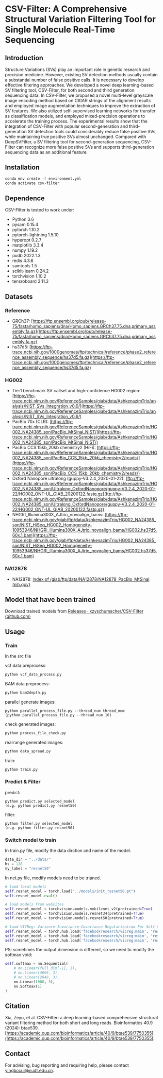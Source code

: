 # CSV-Filter: A Comprehensive Structural Variation Filtering Tool for Single Molecule Real-Time Sequencing

## Introduction

Structure Variations (SVs) play an important role in genetic research and precision medicine. However, existing SV detection methods usually contain a substantial number of false positive calls. It is necessary to develop effective filtering approaches. We developed a novel deep learning-based SV filtering tool, CSV-Filter, for both second and third generation sequencing data.
In CSV-Filter, we proposed a novel multi-level grayscale image encoding method based on CIGAR strings of the alignment results and employed image augmentation techniques to improve the extraction of SV features. We also utilized self-supervised learning networks for transfer as classification models, and employed mixed-precision operations to accelerate the training process.
The experimental results show that the integration of CSV-Filter with popular second-generation and third-generation SV detection tools could considerably reduce false positive SVs, while maintaining true positive SVs almost unchanged.
Compared with DeepSVFilter, a SV filtering tool for second-generation sequencing, CSV-Filter can recognize more false positive SVs and supports third-generation sequencing data as an additional feature. 

## Installation

```bash
conda env create -f environment.yml
conda activate csv-filter
```

## Dependence

CSV-Filter is tested to work under:

* Python 3.6
* pysam 0.15.4
* pytorch 1.10.2 
* pytorch-lightning 1.5.10
* hyperopt 0.2.7 
* matplotlib 3.3.4
* numpy 1.19.2
* pudb 2022.1.3
* redis 4.3.6
* samtools 1.5
* scikit-learn 0.24.2
* torchvision 1.10.2
* tensroboard 2.11.2 

## Datasets

### Reference

* GRCh37: [https://ftp.ensembl.org/pub/release-75/fasta/homo_sapiens/dna/Homo_sapiens.GRCh37.75.dna.primary_assembly.fa.gz](https://ftp.ensembl.org/pub/release-75/fasta/homo_sapiens/dna/Homo_sapiens.GRCh37.75.dna.primary_assembly.fa.gz)
* hs37d5: [https://ftp-trace.ncbi.nih.gov/1000genomes/ftp/technical/reference/phase2_reference_assembly_sequence/hs37d5.fa.gz](https://ftp-trace.ncbi.nih.gov/1000genomes/ftp/technical/reference/phase2_reference_assembly_sequence/hs37d5.fa.gz)

### HG002

* Tier1 benchmark SV callset and high-confidence HG002 region: [https://ftp-trace.ncbi.nlm.nih.gov/ReferenceSamples/giab/data/AshkenazimTrio/analysis/NIST_SVs_Integration_v0.6/](https://ftp-trace.ncbi.nlm.nih.gov/ReferenceSamples/giab/data/AshkenazimTrio/analysis/NIST_SVs_Integration_v0.6/)
* PacBio 70x (CLR): [https://ftp-trace.ncbi.nlm.nih.gov/ReferenceSamples/giab/data/AshkenazimTrio/HG002_NA24385_son/PacBio_MtSinai_NIST/](https://ftp-trace.ncbi.nlm.nih.gov/ReferenceSamples/giab/data/AshkenazimTrio/HG002_NA24385_son/PacBio_MtSinai_NIST/)
* PacBio CCS 15kb\_20kb chemistry2 (HiFi): [https://ftp-trace.ncbi.nlm.nih.gov/ReferenceSamples/giab/data/AshkenazimTrio/HG002_NA24385_son/PacBio_CCS_15kb_20kb_chemistry2/reads/](https://ftp-trace.ncbi.nlm.nih.gov/ReferenceSamples/giab/data/AshkenazimTrio/HG002_NA24385_son/PacBio_CCS_15kb_20kb_chemistry2/reads/)
* Oxford Nanopore ultralong (guppy-V3.2.4\_2020-01-22): [ftp://ftp-trace.ncbi.nlm.nih.gov/ReferenceSamples/giab/data/AshkenazimTrio/HG002_NA24385_son/Ultralong_OxfordNanopore/guppy-V3.2.4_2020-01-22/HG002_ONT-UL_GIAB_20200122.fastq.gz](ftp://ftp-trace.ncbi.nlm.nih.gov/ReferenceSamples/giab/data/AshkenazimTrio/HG002_NA24385_son/Ultralong_OxfordNanopore/guppy-V3.2.4_2020-01-22/HG002_ONT-UL_GIAB_20200122.fastq.gz)
* NHGRI_Illumina300X_AJtrio_novoalign_bams: [https://ftp-trace.ncbi.nlm.nih.gov/giab/ftp/data/AshkenazimTrio/HG002_NA24385_son/NIST_HiSeq_HG002_Homogeneity-10953946/NHGRI_Illumina300X_AJtrio_novoalign_bams/HG002.hs37d5.60x.1.bam](https://ftp-trace.ncbi.nlm.nih.gov/giab/ftp/data/AshkenazimTrio/HG002_NA24385_son/NIST_HiSeq_HG002_Homogeneity-10953946/NHGRI_Illumina300X_AJtrio_novoalign_bams/HG002.hs37d5.60x.1.bam)

### NA12878

* NA12878: [Index of /giab/ftp/data/NA12878/NA12878_PacBio_MtSinai (nih.gov)](https://ftp.ncbi.nlm.nih.gov/giab/ftp/data/NA12878/NA12878_PacBio_MtSinai/)

## Model that have been trained

Download trained models from [Releases · xzyschumacher/CSV-Filter (github.com)](https://github.com/xzyschumacher/CSV-Filter/releases)

## Usage

### Train

In the src file

vcf data preprocess:
```bash
python vcf_data_process.py
```

BAM data preprocess:
```bash
python bam2depth.py
```

parallel generate images:
```
python parallel_process_file.py --thread_num thread_num  
(python parallel_process_file.py --thread_num 16)
```

check generated images:
```bash
python process_file_check.py
```

rearrange generated images:
```bash
python data_spread.py
```

train:
```bash
python train.py
```

### Predict & Filter

predict:
```
python predict.py selected_model
(e.g. python predict.py resnet50)
```

filter:
```
python filter.py selected_model
(e.g. python filter.py resnet50)
```

### Switch model to train

In train.py file, modify the data dirction and name of the model.
```python
data_dir = "../data/"
bs = 128
my_label = "resnet50"
```

In net.py file, modify models need to be trianed.
```python
# load local models
self.resnet_model = torch.load("../models/init_resnet50.pt")
self.resnet_model.eval()

# load models from websites
self.resnet_model = torchvision.models.mobilenet_v2(pretrained=True)
self.resnet_model = torchvision.models.resnet34(pretrained=True)
self.resnet_model = torchvision.models.resnet50(pretrained=True)

# load VICReg: Variance-Invariance-Covariance Regularization For Self-Supervised Learning
self.resnet_model = torch.hub.load('facebookresearch/vicreg:main', 'resnet50')
self.resnet_model = torch.hub.load('facebookresearch/vicreg:main', 'resnet50x2')
self.resnet_model = torch.hub.load('facebookresearch/vicreg:main', 'resnet200x2')
```

PS: sometimes the output dimension is different, so we need to modify the softmax void:
```python
self.softmax = nn.Sequential(
    # nn.Linear(full_dim[-1], 3),
    # nn.Linear(4096, 3),
    # nn.Linear(2048, 3),
    nn.Linear(1000, 3),
    nn.Softmax(1)
)
```

## Citation

Xia, Zeyu, et al. CSV-Filter: a deep learning-based comprehensive structural variant filtering method for both short and long reads. Bioinformatics 40.9 (2024): btae539. [https://academic.oup.com/bioinformatics/article/40/9/btae539/7750355](https://academic.oup.com/bioinformatics/article/40/9/btae539/7750355).

## Contact

For advising, bug reporting and requiring help, please contact [yingbocui@nudt.edu.cn](yingbocui@nudt.edu.cn).
